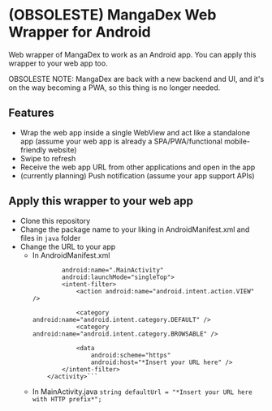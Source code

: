 
# (OBSOLESTE) MangaDex Web Wrapper for Android

Web wrapper of MangaDex to work as an Android app. You can apply this wrapper to your web app too.

OBSOLESTE NOTE: MangaDex are back with a new backend and UI, and it's on the way becoming a PWA, so this thing is no longer needed.

## Features
- Wrap the web app inside a single WebView and act like a standalone app (assume your web app is already a SPA/PWA/functional mobile-friendly website)
- Swipe to refresh
- Receive the web app URL from other applications and open in the app
- (currently planning) Push notification (assume your app support APIs)

## Apply this wrapper to your web app
- Clone this repository
- Change the package name to your liking in AndroidManifest.xml and files in `java` folder
- Change the URL to your app
  + In AndroidManifest.xml
    ```<activity
            android:name=".MainActivity"
            android:launchMode="singleTop">
            <intent-filter>
                <action android:name="android.intent.action.VIEW" />

                <category android:name="android.intent.category.DEFAULT" />
                <category android:name="android.intent.category.BROWSABLE" />

                <data
                    android:scheme="https"
                    android:host="*Insert your URL here" />
            </intent-filter>
        </activity>```
  + In MainActivity.java
    `string defaultUrl = "*Insert your URL here with HTTP prefix*";`

